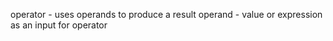 operator -  uses operands to produce a result
operand - value or expression as an input for operator